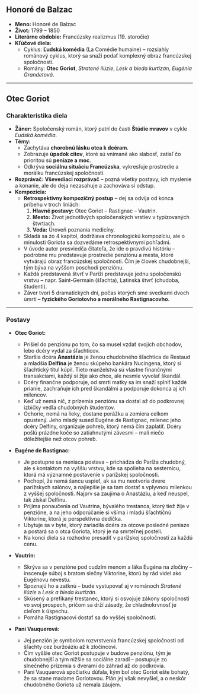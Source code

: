 ## Honoré de Balzac

* **Meno:** Honoré de Balzac
* **Život:** 1799 – 1850
* **Literárne obdobie:** Francúzsky realizmus (19. storočie)
* **Kľúčové diela:**
    * Cyklus: **Ľudská komédia** (La Comédie humaine) – rozsiahly románový cyklus, ktorý sa snaží podať komplexný obraz francúzskej spoločnosti.
    * Romány: **Otec Goriot**, *Stratené ilúzie*, *Lesk a bieda kurtizán*, *Eugénia Grandetová*.

---

## Otec Goriot

### Charakteristika diela

* **Žáner:** Spoločenský román, ktorý patrí do časti **Štúdie mravov** v cykle *Ľudská komédia*.
* **Témy:**
    * Zachytáva **chorobnú lásku otca k dcéram**.
    * Zobrazuje **úpadok citov**, ktoré sú vnímané ako slabosť, zatiaľ čo prioritou sú **peniaze a moc**.
    * Odkrýva **sociálnu situáciu Francúzska**, vykresľuje prostredie a morálku francúzskej spoločnosti.
* **Rozprávač:** **Vševediaci rozprávač** – pozná všetky postavy, ich myslenie a konanie, ale do deja nezasahuje a zachováva si odstup.
* **Kompozícia:**
    * **Retrospektívny kompozičný postup** – dej sa odvíja od konca príbehu v troch líniách:
        1.  **Hlavné postavy:** Otec Goriot – Rastignac – Vautrin.
        2.  **Mesto:** Život jednotlivých spoločenských vrstiev v typizovaných štvrtiach.
        3.  **Veda:** Úroveň poznania medicíny.
    * Skladá sa zo 4 kapitol, dodržiava chronologickú kompozíciu, ale o minulosti Goriota sa dozvedáme retrospektívnymi pohľadmi.
    * V úvode autor presviedča čitateľa, že ide o pravdivú históriu – podrobne mu predstavuje prostredie penziónu a mesta, ktoré vytvárajú obraz francúzskej spoločnosti. Čím je človek chudobnejší, tým býva na vyššom poschodí penziónu.
    * Každá predstavená štvrť v Paríži predstavuje jednu spoločenskú vrstvu – napr. Saint-Germain (šľachta), Latinská štvrť (chudoba, študenti).
    * Záver tvorí 5 dramatických dní, počas ktorých sme svedkami dvoch úmrtí – **fyzického Goriotovho a morálneho Rastignacovho**.

---

### Postavy

* **Otec Goriot:**
    * Prišiel do penziónu po tom, čo sa musel vzdať svojich obchodov, lebo dcéry vydal za šľachticov.
    * Staršia dcéra **Anastázia** je ženou chudobného šľachtica de Restaud a mladšia **Delfína** je ženou skúpeho bankára Nucingena, ktorý si šľachtický titul kúpil. Tieto manželstvá sú vlastne finančnými transakciami, každý si žije ako chce, ale nesmie vyvolať škandál.
    * Dcéry finančne podporuje, od smrti matky sa im snaží splniť každé prianie, zachraňuje ich pred škandálmi a podporuje dokonca aj ich milencov.
    * Keď už nemá nič, z prízemia penziónu sa dostal až do podkrovnej izbičky vedľa chudobných študentov.
    * Ochorie, nemá na lieky, dostane porážku a zomiera celkom opustený. Jeho mladý sused Eugéne de Rastignac, milenec jeho dcéry Delfíny, organizuje pohreb, ktorý nemá čím zaplatiť. Dcéry pošlú prázdne koče so zatiahnutými závesmi – mali niečo dôležitejšie než otcov pohreb.

* **Eugéne de Rastignac:**
    * Je postupne sa meniaca postava – prichádza do Paríža chudobný, ale s kontaktom na vyššiu vrstvu, kde sa spolieha na sesternicu, ktorá má významné postavenie v parížskej spoločnosti.
    * Pochopí, že nemá šancu uspieť, ak sa mu neotvoria dvere parížskych salónov, a najlepšie je sa tam dostať s vplyvnou milenkou z vyššej spoločnosti. Najprv sa zaujíma o Anastáziu, a keď neuspel, tak získal Delfínu.
    * Prijíma ponaučenia od Vautrina, bývalého trestanca, ktorý tiež žije v penzióne, a na jeho odporúčanie si všíma i mladú šľachtičnú Viktorine, ktorá je perspektívna dedička.
    * Ubytuje sa v byte, ktorý zariadila dcéra za otcove posledné peniaze a postará sa o otca Goriota, ktorý je na smrteľnej posteli.
    * Na konci diela sa rozhodne presadiť v parížskej spoločnosti za každú cenu.

* **Vautrin:**
    * Skrýva sa v penzióne pod cudzím menom a láka Eugéna na zločiny – inscenuje súboj s bratom slečny Viktorine, ktorú by rád videl ako Eugénovu nevestu.
    * Spoznajú ho a zatknú – bude vystupovať aj v románoch *Stratené ilúzie* a *Lesk a bieda kurtizán*.
    * Skúsený a prefíkaný trestanec, ktorý si osvojuje zákony spoločnosti vo svoj prospech, pričom sa drží zásady, že chladnokrvnosť je cieľom k úspechu.
    * Pomáha Rastignacovi dostať sa do vyššej spoločnosti.

* **Pani Vauquerová:**
    * Jej penzión je symbolom rozvrstvenia francúzskej spoločnosti od šľachty cez buržoáziu až k zločincovi.
    * Čím vyššie otec Goriot postupuje v budove penziónu, tým je chudobnejší a tým nižšie sa sociálne zaradí – postupuje zo slnečného prízemia s dverami do záhrad až do podkrovia.
    * Pani Vauquerová spočiatku dúfala, kým bol otec Goriot ešte bohatý, že sa stane madame Goriotovou. Plán jej však nevyšiel, a o neskôr chudobného Goriota už nemala záujem.